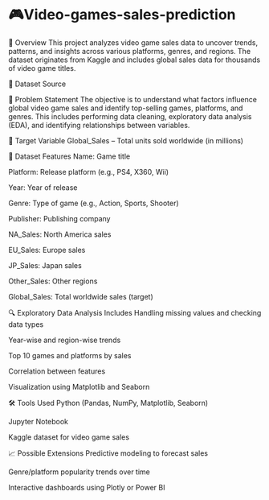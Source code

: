 # 🎮Video-games-sales-prediction

 
📌 Overview
This project analyzes video game sales data to uncover trends, patterns, and insights across various platforms, genres, and regions. The dataset originates from Kaggle and includes global sales data for thousands of video game titles.

📎 Dataset Source

🧠 Problem Statement
The objective is to understand what factors influence global video game sales and identify top-selling games, platforms, and genres. This includes performing data cleaning, exploratory data analysis (EDA), and identifying relationships between variables.

🎯 Target Variable
Global_Sales – Total units sold worldwide (in millions)

📁 Dataset Features
Name: Game title

Platform: Release platform (e.g., PS4, X360, Wii)

Year: Year of release

Genre: Type of game (e.g., Action, Sports, Shooter)

Publisher: Publishing company

NA_Sales: North America sales

EU_Sales: Europe sales

JP_Sales: Japan sales

Other_Sales: Other regions

Global_Sales: Total worldwide sales (target)

🔍 Exploratory Data Analysis Includes
Handling missing values and checking data types

Year-wise and region-wise trends

Top 10 games and platforms by sales

Correlation between features

Visualization using Matplotlib and Seaborn

🛠️ Tools Used
Python (Pandas, NumPy, Matplotlib, Seaborn)

Jupyter Notebook

Kaggle dataset for video game sales

📈 Possible Extensions
Predictive modeling to forecast sales

Genre/platform popularity trends over time

Interactive dashboards using Plotly or Power BI
